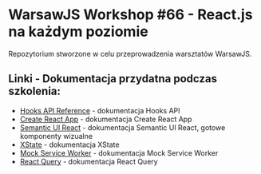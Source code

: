 # WarsawJS Workshop #66 - React.js na każdym poziomie

Repozytorium stworzone w celu przeprowadzenia warsztatów WarsawJS.

## Linki - Dokumentacja przydatna podczas szkolenia:

- [Hooks API Reference](https://reactjs.org/docs/hooks-reference.html) - dokumentacja Hooks API
- [Create React App](https://facebook.github.io/create-react-app/docs/getting-started) - dokumentacja Create React App
- [Semantic UI React](https://react.semantic-ui.com/) - dokumentacja Semantic UI React, gotowe komponenty wizualne
- [XState](https://xstate.js.org/docs/) - dokumentacja XState
- [Mock Service Worker](https://mswjs.io/docs/) - dokumentacja Mock Service Worker
- [React Query](https://react-query.tanstack.com/overview) - dokumentacja React Query
